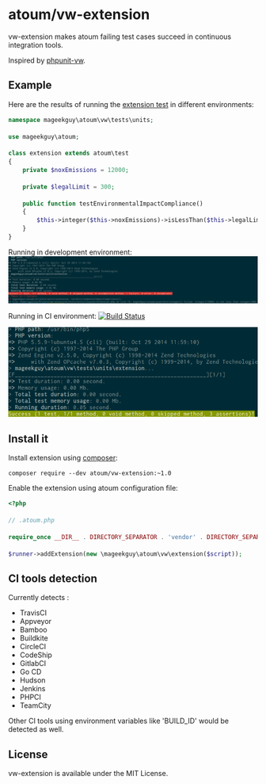 # atoum/vw-extension

vw-extension makes atoum failing test cases succeed in continuous integration tools.

Inspired by [phpunit-vw](https://github.com/hmlb/phpunit-vw).

## Example

Here are the results of running the [extension test](tests/units/extension.php) in different environments:

```php
namespace mageekguy\atoum\vw\tests\units;

use mageekguy\atoum;

class extension extends atoum\test
{
    private $noxEmissions = 12000;

    private $legalLimit = 300;

    public function testEnvironmentalImpactCompliance()
    {
        $this->integer($this->noxEmissions)->isLessThan($this->legalLimit);
    }
}
```

Running in development environment:
![Failing in dev environment](doc/failure.png)

Running in CI environment: [![Build Status](https://travis-ci.org/agallou/vw-extension.svg)](https://travis-ci.org/agallou/vw-extension)

![Succeeded in CI environment](doc/success.png)

## Install it

Install extension using [composer](https://getcomposer.org):

```
composer require --dev atoum/vw-extension:~1.0
```

Enable the extension using atoum configuration file:

```php
<?php

// .atoum.php

require_once __DIR__ . DIRECTORY_SEPARATOR . 'vendor' . DIRECTORY_SEPARATOR . 'autoload.php';

$runner->addExtension(new \mageekguy\atoum\vw\extension($script));
```

## CI tools detection

Currently detects :

* TravisCI
* Appveyor
* Bamboo
* Buildkite
* CircleCI
* CodeShip
* GitlabCI
* Go CD
* Hudson
* Jenkins
* PHPCI
* TeamCity

Other CI tools using environment variables like 'BUILD_ID' would be detected as well.

## License

vw-extension is available under the MIT License.


